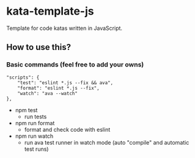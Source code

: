 # kata-template-js
Template for code katas written in JavaScript. 

## How to use this?


### Basic commands (feel free to add your owns)
    "scripts": {
		"test": "eslint *.js --fix && ava",
		"format": "eslint *.js --fix",
		"watch": "ava --watch"
	},

* npm test
  * run tests
* npm run format
  * format and check code with eslint
* npm run watch 
  * run ava test runner in watch mode (auto "compile" and automatic test runs)